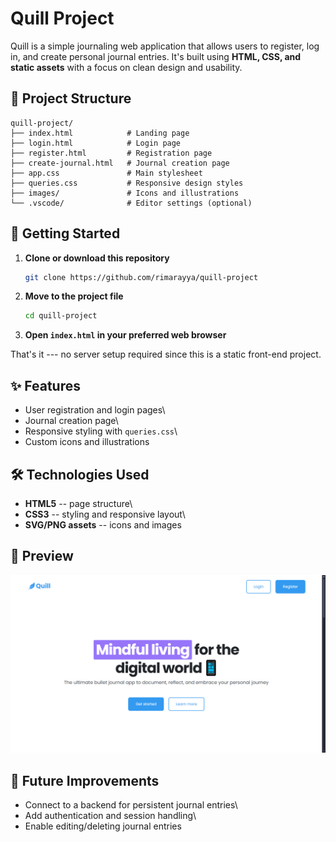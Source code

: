 # Quill Project

Quill is a simple journaling web application that allows users to
register, log in, and create personal journal entries. It's built using
**HTML, CSS, and static assets** with a focus on clean design and
usability.


## 📂 Project Structure

    quill-project/
    ├── index.html            # Landing page
    ├── login.html            # Login page
    ├── register.html         # Registration page
    ├── create-journal.html   # Journal creation page
    ├── app.css               # Main stylesheet
    ├── queries.css           # Responsive design styles
    ├── images/               # Icons and illustrations
    └── .vscode/              # Editor settings (optional)


## 🚀 Getting Started

1.  **Clone or download this repository**

    ```bash
    git clone https://github.com/rimarayya/quill-project
    ```

2.  **Move to the project file**

    ```bash
    cd quill-project
    ```

3.  **Open `index.html` in your preferred web browser**

That's it --- no server setup required since this is a static front-end
project.


## ✨ Features

- User registration and login pages\
- Journal creation page\
- Responsive styling with `queries.css`\
- Custom icons and illustrations


## 🛠️ Technologies Used

- **HTML5** -- page structure\
- **CSS3** -- styling and responsive layout\
- **SVG/PNG assets** -- icons and images


## 📸 Preview

![Quill](images/quill.png)


## 📌 Future Improvements

- Connect to a backend for persistent journal entries\
- Add authentication and session handling\
- Enable editing/deleting journal entries

